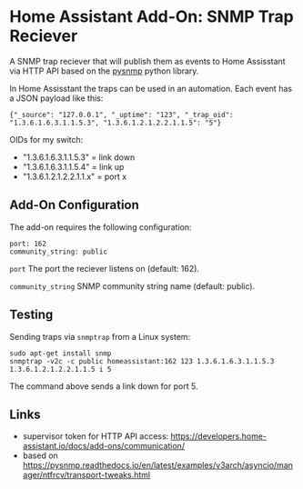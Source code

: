 # Home Assistant Add-On: SNMP Trap Reciever

A SNMP trap reciever that will publish them as events to Home Assisstant via HTTP API based on the [pysnmp](https://github.com/pysnmp/pysnmp) python library.

In Home Assisstant the traps can be used in an automation. Each event has a JSON payload like this:
```
{"_source": "127.0.0.1", "_uptime": "123", "_trap_oid": "1.3.6.1.6.3.1.1.5.3", "1.3.6.1.2.1.2.2.1.1.5": "5"}
```

OIDs for my switch:
* "1.3.6.1.6.3.1.1.5.3" = link down
* "1.3.6.1.6.3.1.1.5.4" = link up
* "1.3.6.1.2.1.2.2.1.1.x" = port x

## Add-On Configuration

The add-on requires the following configuration:
```
port: 162
community_string: public
```

`port` The port the reciever listens on (default: 162).

`community_string` SNMP community string name (default: public).

## Testing

Sending traps via `snmptrap` from a Linux system:
```
sudo apt-get install snmp
snmptrap -v2c -c public homeassistant:162 123 1.3.6.1.6.3.1.1.5.3 1.3.6.1.2.1.2.2.1.1.5 i 5
```
The command above sends a link down for port 5.

## Links

* supervisor token for HTTP API access: https://developers.home-assistant.io/docs/add-ons/communication/
* based on https://pysnmp.readthedocs.io/en/latest/examples/v3arch/asyncio/manager/ntfrcv/transport-tweaks.html
